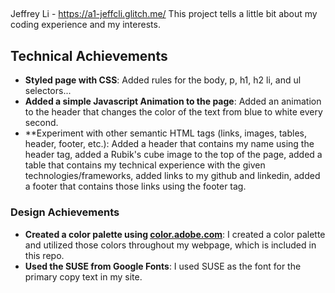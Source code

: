 ##
Jeffrey Li - https://a1-jeffcli.glitch.me/
This project tells a little bit about my coding experience and my interests.
## Technical Achievements
- **Styled page with CSS**: Added rules for the body, p, h1, h2 li, and ul selectors...
- **Added a simple Javascript Animation to the page**: Added an animation to the header that changes the color of the text from blue to white every second.
- **Experiment with other semantic HTML tags (links, images, tables, header, footer, etc.): Added a header that contains my name using the header tag, added a Rubik's cube image to the top of the page, added a table that contains my technical experience with the given technologies/frameworks, added links to my github and linkedin, added a footer that contains those links using the footer tag.

### Design Achievements
- **Created a color palette using [color.adobe.com](https://color.adobe.com)**: I created a color palette and utilized those colors throughout my webpage, which is included in this repo. 
- **Used the SUSE from Google Fonts**: I used SUSE as the font for the primary copy text in my site.

